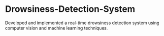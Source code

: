 # Drowsiness-Detection-System
Developed and implemented a real-time drowsiness detection system using computer vision and machine learning techniques.
